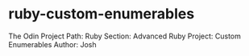 # ruby-custom-enumerables
The Odin Project 
Path: Ruby 
Section: Advanced Ruby
Project: Custom Enumerables 
Author: Josh
